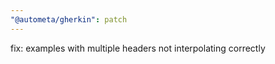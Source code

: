 ```yaml
---
"@autometa/gherkin": patch
---
```


fix: examples with multiple headers not interpolating correctly
